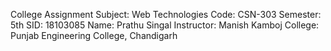College Assignment
Subject: Web Technologies
Code: CSN-303
Semester: 5th
SID: 18103085
Name: Prathu Singal
Instructor: Manish Kamboj
College: Punjab Engineering College, Chandigarh
